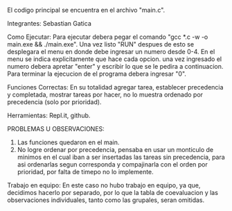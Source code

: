 El codigo principal se encuentra en el archivo "main.c".

Integrantes: Sebastian Gatica

Como Ejecutar:
Para ejecutar debera pegar el comando "gcc *.c -w -o main.exe && ./main.exe".
Una vez listo "RUN"
despues de esto se desplegara el menu
en donde debe ingresar un numero desde 0-4.
En el menu se indica explicitamente que hace cada opcion.
una vez ingresado el numero debera apretar "enter"
y escribir lo que se le pedira a continuacion.
Para terminar la ejecucion de el programa debera ingresar "0".

Funciones Correctas: En su totalidad agregar tarea, establecer precedencia y completada, mostrar tareas por hacer, no lo muestra ordenado por precedencia (solo por prioridad).

Herramientas: Repl.it, github.

PROBLEMAS U OBSERVACIONES:
1. Las funciones quedaron en el main.
2. No logre ordenar por precedencia, pensaba en usar un monticulo de minimos en el cual iban a ser insertadas las tareas sin precedencia, para asi ordenarlas segun corresponda y compajinarla con el orden por prioridad, por falta de timepo no lo implemente.

Trabajo en equipo:
En este caso no hubo trabajo en equipo, ya que, decidimos hacerlo por separado, por lo que la tabla de 
coevaluacion y las observaciones individuales, tanto como las grupales, seran omitidas.
